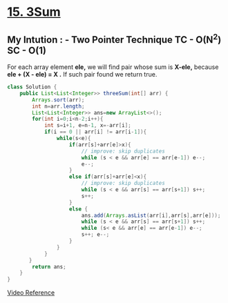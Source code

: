 # **[15. 3Sum](https://leetcode.com/problems/3sum/)**

## My Intution : - Two Pointer Technique TC - O(N<sup>2</sup>) SC - O(1)

For each array element **ele,** we will find pair whose sum is **X-ele,** because **ele + (X - ele) = X .** If such pair found we return true.

```java
class Solution {
    public List<List<Integer>> threeSum(int[] arr) {
        Arrays.sort(arr);
        int n=arr.length;
        List<List<Integer>> ans=new ArrayList<>();
        for(int i=0;i<n-2;i++){
            int s=i+1, e=n-1, x=-arr[i];
            if(i == 0 || arr[i] != arr[i-1]){
                while(s<e){
                    if(arr[s]+arr[e]>x){
                        // improve: skip duplicates
                        while (s < e && arr[e] == arr[e-1]) e--;
                        e--;
                    }
                    else if(arr[s]+arr[e]<x){
                        // improve: skip duplicates
                        while (s < e && arr[s] == arr[s+1]) s++;
                        s++;  
                    } 
                    else {
                        ans.add(Arrays.asList(arr[i],arr[s],arr[e]));
                        while (s < e && arr[s] == arr[s+1]) s++;
                        while (s< e && arr[e] == arr[e-1]) e--;
                        s++; e--;
                    }
                }
            }
       }
        return ans;
    }
}
```
[Video Reference](https://youtu.be/onLoX6Nhvmg)